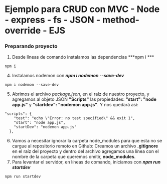 # Ejemplo para CRUD con MVC - Node - express - fs - JSON - method-override - EJS

### **Preparando proyecto**
1. Desde líneas de comando instalamos las dependencias ***npm i ***
~~~
npm i
~~~
4. Instalamos nodemon con ***npm i nodemon --save-dev***
~~~
npm i nodemon --save-dev
~~~
5. Abrimos el archivo *package.json*, en el raíz de nuestro proyecto, y agregamos al objeto JSON **"Scripts"** las propiedades: **"start": "node app.js"** y **"startdev": "nodemon app.js"**. Y nos quedará así: 
~~~
"scripts": {
    "test": "echo \"Error: no test specified\" && exit 1",
    "start": "node app.js",
    "startDev": "nodemon app.js"
  },
~~~
6. Vamos a necesitar ignorar la carpeta node_modules para que esta no se cargue al repositorio remoto en Github: Creamos un archivo **.gitignore** en el raíz del proyecto y dentro del archivo agregamos una línea con el nombre de la carpeta que queremos omitir, **node_modules**.
7. Para levantar el servidor, en líneas de comando, iniciamos con ***npm run startdev***
~~~
npm run startdev
~~~
